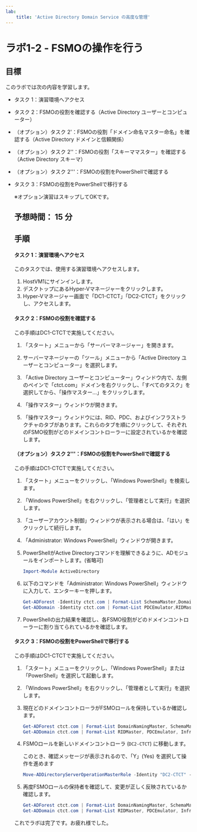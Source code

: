 ```yaml
---
lab:
    title: 'Active Directory Domain Service の高度な管理'
---
```


# ラボ1-2  - FSMOの操作を行う

## 目標

このラボでは次の内容を学習します。

- タスク 1：演習環境へアクセス

- タスク 2：FSMOの役割を確認する（Active Directory ユーザーとコンピューター）

- （オプション）タスク 2'：FSMOの役割「ドメイン命名マスター命名」を確認する（Active Directory ドメインと信頼関係）

- （オプション）タスク 2''：FSMOの役割「スキーママスター」を確認する（Active Directory スキーマ）

- （オプション）タスク 2'''：FSMOの役割をPowerShellで確認する

- タスク 3：FSMOの役割をPowerShellで移行する

  ※オプション演習はスキップしてOKです。

  

  ## 予想時間： 15 分

  

  ## 手順

  #### タスク 1：演習環境へアクセス

  このタスクでは、使用する演習環境へアクセスします。

  1. HostVM1にサインインします。
  1. デスクトップにあるHyper-Vマネージャーをクリックします。
  1. Hyper-Vマネージャー画面で「DC1-CTCT」「DC2-CTCT」をクリックし、アクセスします。

  

  #### タスク 2：FSMOの役割を確認する

  この手順はDC1-CTCTで実施してください。

  1. 「スタート」メニューから「サーバーマネージャー」を開きます。

  1. サーバーマネージャーの「ツール」メニューから「Active Directory ユーザーとコンピューター」を選択します。

  1. 「Active Directory ユーザーとコンピューター」ウィンドウ内で、左側のペインで「ctct.com」ドメインを右クリックし、「すべてのタスク」を選択してから、「操作マスター...」をクリックします。

  1. 「操作マスター」ウィンドウが開きます。

  1. 「操作マスター」ウィンドウには、RID、PDC、およびインフラストラクチャのタブがあります。これらのタブを順にクリックして、それぞれのFSMO役割がどのドメインコントローラーに設定されているかを確認します。

  
  
  
  #### （オプション）タスク 2'''：FSMOの役割をPowerShellで確認する
  
  この手順はDC1-CTCTで実施してください。
  
  1. 「スタート」メニューをクリックし、「Windows PowerShell」を検索します。
  
  1. 「Windows PowerShell」を右クリックし、「管理者として実行」を選択します。

  1. 「ユーザーアカウント制御」ウィンドウが表示される場合は、「はい」をクリックして続行します。

  1. 「Administrator: Windows PowerShell」ウィンドウが開きます。

  1. PowerShellがActive Directoryコマンドを理解できるように、ADモジュールをインポートします。(省略可)

     ```powershell
     Import-Module ActiveDirectory
     ```

  1. 以下のコマンドを「Administrator: Windows PowerShell」ウィンドウに入力して、エンターキーを押します。

     ```powershell
     Get-ADForest -Identity ctct.com | Format-List SchemaMaster,DomainNamingMaster
     Get-ADDomain -Identity ctct.com | Format-List PDCEmulator,RIDMaster,InfrastructureMaster
     ```
  
  1. PowerShellの出力結果を確認し、各FSMO役割がどのドメインコントローラーに割り当てられているかを確認します。
  
  
  
  #### タスク 3：FSMOの役割をPowerShellで移行する
  
  この手順はDC1-CTCTで実施してください。
  
  1. 「スタート」メニューをクリックし、「Windows PowerShell」または「PowerShell」を選択して起動します。
  
  1. 「Windows PowerShell」を右クリックし、「管理者として実行」を選択します。
  
  1. 現在どのドメインコントローラがFSMOロールを保持しているか確認します。
  
     ```powershell
     Get-ADForest ctct.com | Format-List DomainNamingMaster, SchemaMaster
     Get-ADDomain ctct.com | Format-List RIDMaster, PDCEmulator, InfrastructureMaster
     ```
  
  1. FSMOロールを新しいドメインコントローラ (`DC2-CTCT`) に移動します。
  
     このとき、確認メッセージが表示されるので、「Y」(Yes) を選択して操作を進めます
  
     ```powershell
     Move-ADDirectoryServerOperationMasterRole -Identity "DC2-CTCT" -OperationMasterRole PDCEmulator, RIDMaster, InfrastructureMaster, SchemaMaster, DomainNamingMaster -Confirm:$true
     ```
  
  1. 再度FSMOロールの保持者を確認して、変更が正しく反映されているか確認します。
  
     ```powershell
     Get-ADForest ctct.com | Format-List DomainNamingMaster, SchemaMaster
     Get-ADDomain ctct.com | Format-List RIDMaster, PDCEmulator, InfrastructureMaster
     ```

     

  これでラボは完了です。お疲れ様でした。
